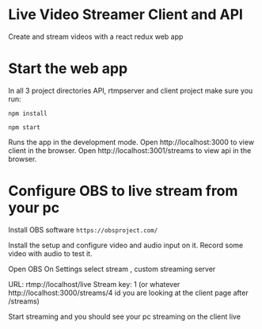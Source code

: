 # Live Video Streamer Client and API

Create and stream videos with a react redux web app

# Start the web app
In all 3 project directories API, rtmpserver and client project make sure you run:

`npm install`

`npm start`

Runs the app in the development mode.
Open http://localhost:3000 to view client in the browser.
Open http://localhost:3001/streams to view api in the browser.

# Configure  OBS to live stream from your pc

Install OBS software
`https://obsproject.com/`

Install the setup and configure video and audio input on it. 
Record some video with audio to test it.

Open OBS On Settings select stream , custom streaming server

URL: rtmp://localhost/live
Stream key: 1   (or whatever http://localhost:3000/streams/4   id you are looking at the client page after /streams)

Start streaming and you should see your pc streaming on the client live

